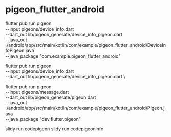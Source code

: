# pigeon_flutter_android
flutter pub run pigeon \
  --input pigeons/device_info.dart \
  --dart_out lib/pigeon_generate/device_info_pigeon.dart \
  --java_out ./android/app/src/main/kotlin/com/example/pigeon_flutter_android/DeviceInfoPigeon.java \
  --java_package "com.example.pigeon_flutter_android"


flutter pub run pigeon \
  --input pigeons/device_info.dart \
  --dart_out lib/pigeon_generate/device_info_pigeon.dart \

flutter pub run pigeon \
  --input pigeons/message.dart \
  --dart_out lib/pigeon_generate/pigeon.dart \
  --java_out ./android/app/src/main/kotlin/com/example/pigeon_flutter_android/Pigeon.java \
  --java_package "dev.flutter.pigeon"

slidy run codepigeon
slidy run codepigeoninfo

